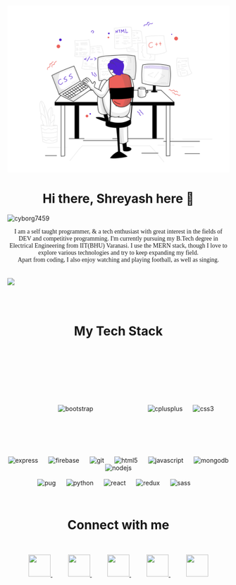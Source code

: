 ![alt text](https://github.com/cyborg7459/cyborg7459/blob/master/images/pixeltrue-web-development-1.png?raw=true)

# <div align="center"> Hi there, Shreyash here 👋 </div>

<p align="left"> <img src="https://komarev.com/ghpvc/?username=cyborg7459" alt="cyborg7459" /></p>

<p align="center" style="font-family:Papyrus"> I am a self taught programmer, & a tech enthusiast with great interest in the fields of DEV and competitive programming. I'm currently pursuing my B.Tech degree in Electrical Engineering from IIT(BHU) Varanasi. I use the MERN stack, though I love to explore various technologies and try to keep expanding my field. <br>Apart from coding, I also enjoy watching and playing football, as well as singing.</p>
<br>

<a>
  <img align="center" src="https://github-readme-stats.vercel.app/api?username=cyborg7459&hide=stars&count_private=true&show_icons=true&bg_color=0.50,000000,404040&text_color=ffffff&title_color=04ba29&icon_color=04ba29" />
</a>

<br><br>

# <div align="center"> My Tech Stack </div>
<br>

<p align="center">
  <img src="https://devicons.github.io/devicon/devicon.git/icons/bootstrap/bootstrap-plain.svg" alt="bootstrap" style="margin: 100px;" width="60" height="60"/> 
  &nbsp;&nbsp;&nbsp;&nbsp;
  <img src="https://devicons.github.io/devicon/devicon.git/icons/cplusplus/cplusplus-original.svg" alt="cplusplus" width="60" height="60"/> 
  &nbsp;&nbsp;&nbsp;&nbsp;
  <img src="https://devicons.github.io/devicon/devicon.git/icons/css3/css3-original-wordmark.svg" alt="css3" width="60" height="60"/> 
  &nbsp;&nbsp;&nbsp;&nbsp;
  <img src="https://devicons.github.io/devicon/devicon.git/icons/express/express-original-wordmark.svg" alt="express" width="60" height="60"/> 
  &nbsp;&nbsp;&nbsp;&nbsp;
  <img src="https://www.vectorlogo.zone/logos/firebase/firebase-icon.svg" alt="firebase" width="60" height="60"/> 
  &nbsp;&nbsp;&nbsp;&nbsp;
  <img src="https://www.vectorlogo.zone/logos/git-scm/git-scm-icon.svg" alt="git" width="60" height="60"/> 
  &nbsp;&nbsp;&nbsp;&nbsp;
  <img src="https://devicons.github.io/devicon/devicon.git/icons/html5/html5-original-wordmark.svg" alt="html5" width="60" height="60"/> 
  &nbsp;&nbsp;&nbsp;&nbsp;
  <img src="https://devicons.github.io/devicon/devicon.git/icons/javascript/javascript-original.svg" alt="javascript" width="60" height="60"/> 
  &nbsp;&nbsp;&nbsp;&nbsp;
  <img src="https://devicons.github.io/devicon/devicon.git/icons/mongodb/mongodb-original-wordmark.svg" alt="mongodb" width="60" height="60"/> 
  &nbsp;&nbsp;&nbsp;&nbsp;
  <img src="https://devicons.github.io/devicon/devicon.git/icons/nodejs/nodejs-original-wordmark.svg" alt="nodejs" width="60" height="60"/> 
  &nbsp;&nbsp;&nbsp;&nbsp;
    <br /><br />
  <img src="https://cdn.worldvectorlogo.com/logos/pug.svg" alt="pug" width="60" height="60"/> 
  &nbsp;&nbsp;&nbsp;&nbsp;

  <img src="https://devicons.github.io/devicon/devicon.git/icons/python/python-original.svg" alt="python" width="60" height="60"/> 
  &nbsp;&nbsp;&nbsp;&nbsp;
  <img src="https://devicons.github.io/devicon/devicon.git/icons/react/react-original-wordmark.svg" alt="react" width="60" height="60"/> 
  &nbsp;&nbsp;&nbsp;&nbsp;
  <img src="https://devicons.github.io/devicon/devicon.git/icons/redux/redux-original.svg" alt="redux" width="60" height="60"/> 
  &nbsp;&nbsp;&nbsp;&nbsp;
  <img src="https://devicons.github.io/devicon/devicon.git/icons/sass/sass-original.svg" alt="sass" width="60" he6ght="60"/>
  &nbsp;&nbsp;&nbsp;&nbsp;
</p>

<br>

# <div align="center"> Connect with me </div>

<br>

<p align="center">
  <a href="https://www.facebook.com/shreyash.kumarsingh.5">
    <img src="https://www.flaticon.com/svg/static/icons/svg/1383/1383259.svg" height="50px" width="50px" />
  </a>
  &nbsp;&nbsp;&nbsp;&nbsp;&nbsp;&nbsp;&nbsp;&nbsp;
  <a href="https://www.instagram.com/sks_0101/">
    <img src="https://www.flaticon.com/svg/static/icons/svg/1384/1384063.svg" height="50px" width="50px" />
  </a>
  &nbsp;&nbsp;&nbsp;&nbsp;&nbsp;&nbsp;&nbsp;&nbsp;
  <a href="https://www.linkedin.com/in/shreyash-singh-33a68318b">
    <img src="https://www.flaticon.com/svg/static/icons/svg/1383/1383262.svg" height="50px" width="50px" />
  </a>
  &nbsp;&nbsp;&nbsp;&nbsp;&nbsp;&nbsp;&nbsp;&nbsp;
  <a href="mailto:shreyashsingh17@gmail.com"> 
    <img src="https://www.flaticon.com/svg/static/icons/svg/324/324123.svg" height="50px" width="50px" />
  </a>
  &nbsp;&nbsp;&nbsp;&nbsp;&nbsp;&nbsp;&nbsp;&nbsp;
  <a href="https://github.com/cyborg7459"> 
    <img src="https://www.flaticon.com/svg/static/icons/svg/25/25657.svg" height="50px" width="50px" />
  </a>
</p>





<!--
**cyborg7459/cyborg7459** is a ✨ _special_ ✨ repository because its `README.md` (this file) appears on your GitHub profile.

Here are some ideas to get you started:

- 🔭 I’m currently working on ...
- 🌱 I’m currently learning ...
- 👯 I’m looking to collaborate on ...
- 🤔 I’m looking for help with ...
- 💬 Ask me about ...
- 📫 How to reach me: ...
- 😄 Pronouns: ...
- ⚡ Fun fact: ...
-->
